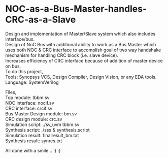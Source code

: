 # NOC-as-a-Bus-Master-handles-CRC-as-a-Slave
Design and implementation of Master/Slave system which also includes interface/bus.    
Design of NoC Bus with additional ability to work as a Bus Master which uses both NOC & CRC interface to accomplish goal of two way handshake mechanism for handling CRC block (i.e. slave device).  
Increases efficiency of CRC interface because of addition of master device on bus.   
To do this project,   
Tools: Synopsys VCS, Design Compiler, Design Vision, or any EDA tools.  
Language: SystemVerilog   

Files,  
Top module: tbbm.sv     
NOC interface: nocif.sv    
CRC interface: crcif.sv     
Bus Master Design module: bm.sv          
CRC design module: crc.sv         
Simulation script: ./sv_uvm tbbm.sv     
Synthesis script: ./sss & synthesis.script     
Simulation result: finalresult_bm.txt     
Synthesis result: synres.txt     

All done with a smile... :) :) 




